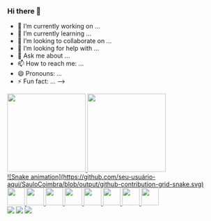 ### Hi there 👋



- 🔭 I’m currently working on ...
- 🌱 I’m currently learning ...
- 👯 I’m looking to collaborate on ...
- 🤔 I’m looking for help with ...
- 💬 Ask me about ...
- 📫 How to reach me: ...
- 😄 Pronouns: ...
- ⚡ Fun fact: ...
-->
<div>
<a href="https://github.com/seu-usuário-aqui">
<img height="180em" src="https://github-readme-stats.vercel.app/api/top-langs/?username=SauloCoimbr&layout=compact&langs_count=7&theme=dracula"/>
<img height="180em" src="https://github-readme-stats.vercel.app/api?username=SauloCoimbr&show_icons=true&theme=dracula&include_all_commits=true&count_private=true"/>
</div>
![Snake animation](https://github.com/seu-usuário-aqui/SauloCoimbra/blob/output/github-contribution-grid-snake.svg)



<div>

<img src="https://cdn.jsdelivr.net/gh/devicons/devicon/icons/javascript/javascript-original.svg" width="40" height="40" />
          
<img src="https://cdn.jsdelivr.net/gh/devicons/devicon/icons/css3/css3-original-wordmark.svg" width="40" height="40"/>

<img src="https://cdn.jsdelivr.net/gh/devicons/devicon/icons/html5/html5-original-wordmark.svg" width="40" height="40" />

<img src="https://cdn.jsdelivr.net/gh/devicons/devicon/icons/python/python-original.svg" widht="40" height="40" />
          

<img src="https://cdn.jsdelivr.net/gh/devicons/devicon/icons/linux/linux-original.svg" width="40" height="40" />

<img src="https://cdn.jsdelivr.net/gh/devicons/devicon/icons/markdown/markdown-original.svg" width="40" height="40" />
          
                    
<img src="https://cdn.jsdelivr.net/gh/devicons/devicon/icons/github/github-original.svg" width="40" height="40"/>

<img src="https://cdn.jsdelivr.net/gh/devicons/devicon/icons/git/git-plain.svg" widht="40" height="40" />
</div>
          

          
          



<div>
<a href="https://www.instagram.com/saulocoimbr/" target="_blank"><img src="https://img.shields.io/badge/-Instagram-%23E4405F?style=for-the-badge&logo=instagram&logoColor=white" target="_blank"></a>
<a href = "mailto:saulo.coimbra1@gmail.com"><img src="https://img.shields.io/badge/Gmail-D14836?style=for-the-badge&logo=gmail&logoColor=white" target="_blank"></a>
<a href="https://www.linkedin.com/in/saulo-coimbra-331893250/" target="_blank"><img src="https://img.shields.io/badge/-LinkedIn-%230077B5?style=for-the-badge&logo=linkedin&logoColor=white" target="_blank"></a>
</div>

